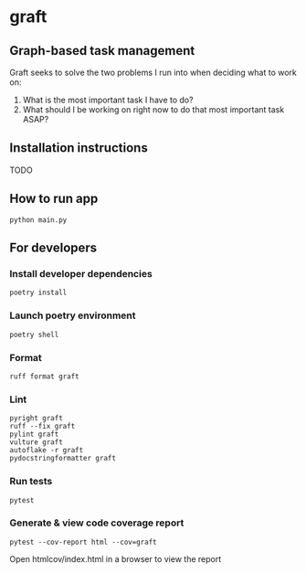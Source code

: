 # graft

## Graph-based task management

Graft seeks to solve the two problems I run into when deciding what to work on:
1. What is the most important task I have to do?
2. What should I be working on right now to do that most important task ASAP?

## Installation instructions
TODO

## How to run app
```python main.py```

## For developers
### Install developer dependencies
```poetry install```

### Launch poetry environment
```poetry shell```

### Format
```
ruff format graft
```

### Lint
```
pyright graft
ruff --fix graft
pylint graft
vulture graft
autoflake -r graft
pydocstringformatter graft
```

### Run tests
```pytest```
### Generate & view code coverage report
```pytest --cov-report html --cov=graft```

Open htmlcov/index.html in a browser to view the report
